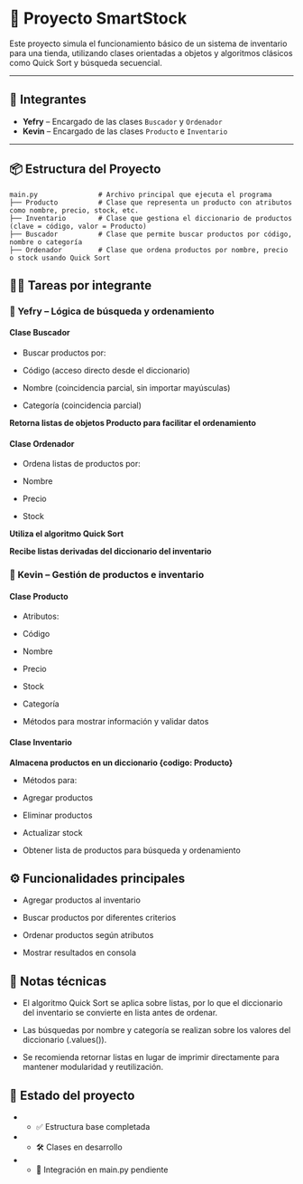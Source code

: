 # 🛒 Proyecto SmartStock

Este proyecto simula el funcionamiento básico de un sistema de inventario para una tienda, utilizando clases orientadas a objetos y algoritmos clásicos como Quick Sort y búsqueda secuencial.

---

## 👥 Integrantes

- **Yefry** – Encargado de las clases `Buscador` y `Ordenador`
- **Kevin** – Encargado de las clases `Producto` e `Inventario`

---

## 📦 Estructura del Proyecto

```plaintext
main.py               # Archivo principal que ejecuta el programa
├── Producto          # Clase que representa un producto con atributos como nombre, precio, stock, etc.
├── Inventario        # Clase que gestiona el diccionario de productos (clave = código, valor = Producto)
├── Buscador          # Clase que permite buscar productos por código, nombre o categoría
├── Ordenador         # Clase que ordena productos por nombre, precio o stock usando Quick Sort
```

## 🧑‍💻 Tareas por integrante
### 🔹 Yefry – Lógica de búsqueda y ordenamiento
#### Clase Buscador
- Buscar productos por:

* Código (acceso directo desde el diccionario)

* Nombre (coincidencia parcial, sin importar mayúsculas)

* Categoría (coincidencia parcial)

**Retorna listas de objetos Producto para facilitar el ordenamiento**

#### Clase Ordenador
- Ordena listas de productos por:

* Nombre

* Precio

* Stock

**Utiliza el algoritmo Quick Sort**

**Recibe listas derivadas del diccionario del inventario**

### 🔹 Kevin – Gestión de productos e inventario
#### Clase Producto
- Atributos:

* Código

* Nombre

* Precio

* Stock

* Categoría

* Métodos para mostrar información y validar datos

#### Clase Inventario
**Almacena productos en un diccionario {codigo: Producto}**

- Métodos para:

* Agregar productos

* Eliminar productos

* Actualizar stock

* Obtener lista de productos para búsqueda y ordenamiento

## ⚙️ Funcionalidades principales
* Agregar productos al inventario

* Buscar productos por diferentes criterios

* Ordenar productos según atributos

* Mostrar resultados en consola

## 📌 Notas técnicas
* El algoritmo Quick Sort se aplica sobre listas, por lo que el diccionario del inventario se convierte en lista antes de ordenar.

* Las búsquedas por nombre y categoría se realizan sobre los valores del diccionario (.values()).

* Se recomienda retornar listas en lugar de imprimir directamente para mantener modularidad y reutilización.

## 🚀 Estado del proyecto
- * ✅ Estructura base completada

- * 🛠️ Clases en desarrollo

- * 🔄 Integración en main.py pendiente
